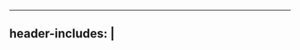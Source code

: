 
---
header-includes: |
     <script src="https://code.jquery.com/jquery-3.3.1.js"></script>
     <script src="https://cdn.datatables.net/1.10.20/js/jquery.dataTables.js"></script>
	<link rel="stylesheet" type="text/css" href="https://cdn.datatables.net/1.10.20/css/jquery.dataTables.css">
---
